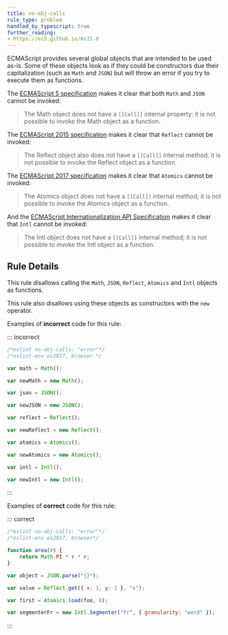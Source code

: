 ```yaml
---
title: no-obj-calls
rule_type: problem
handled_by_typescript: true
further_reading:
- https://es5.github.io/#x15.8
---
```




ECMAScript provides several global objects that are intended to be used as-is. Some of these objects look as if they could be constructors due their capitalization (such as `Math` and `JSON`) but will throw an error if you try to execute them as functions.

The [ECMAScript 5 specification](https://es5.github.io/#x15.8) makes it clear that both `Math` and `JSON` cannot be invoked:

> The Math object does not have a `[[Call]]` internal property; it is not possible to invoke the Math object as a function.

The [ECMAScript 2015 specification](https://www.ecma-international.org/ecma-262/6.0/index.html#sec-reflect-object) makes it clear that `Reflect` cannot be invoked:

> The Reflect object also does not have a `[[Call]]` internal method; it is not possible to invoke the Reflect object as a function.

The [ECMAScript 2017 specification](https://www.ecma-international.org/ecma-262/8.0/index.html#sec-atomics-object) makes it clear that `Atomics` cannot be invoked:

> The Atomics object does not have a `[[Call]]` internal method; it is not possible to invoke the Atomics object as a function.

And the [ECMAScript Internationalization API Specification](https://tc39.es/ecma402/#intl-object) makes it clear that `Intl` cannot be invoked:

> The Intl object does not have a `[[Call]]` internal method; it is not possible to invoke the Intl object as a function.

## Rule Details

This rule disallows calling the `Math`, `JSON`, `Reflect`, `Atomics` and `Intl` objects as functions.

This rule also disallows using these objects as constructors with the `new` operator.

Examples of **incorrect** code for this rule:

::: incorrect

```js
/*eslint no-obj-calls: "error"*/
/*eslint-env es2017, browser */

var math = Math();

var newMath = new Math();

var json = JSON();

var newJSON = new JSON();

var reflect = Reflect();

var newReflect = new Reflect();

var atomics = Atomics();

var newAtomics = new Atomics();

var intl = Intl();

var newIntl = new Intl();
```

:::

Examples of **correct** code for this rule:

::: correct

```js
/*eslint no-obj-calls: "error"*/
/*eslint-env es2017, browser*/

function area(r) {
    return Math.PI * r * r;
}

var object = JSON.parse("{}");

var value = Reflect.get({ x: 1, y: 2 }, "x");

var first = Atomics.load(foo, 0);

var segmenterFr = new Intl.Segmenter("fr", { granularity: "word" });
```

:::
